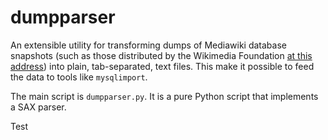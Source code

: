dumpparser
==========

An extensible utility for transforming dumps of Mediawiki database snapshots
(such as those distributed by the Wikimedia Foundation
[at this address](http://dumps.wikimedia.org)) into plain, tab-separated, text
files. This make it possible to feed the data to tools like `mysqlimport`.

The main script is `dumpparser.py`. It is a pure Python script that implements a
SAX parser.

Test
